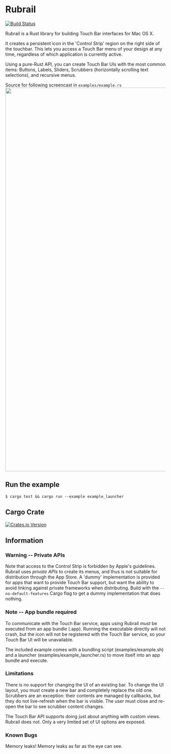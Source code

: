 # Rubrail
[![Build Status](https://api.travis-ci.org/mrmekon/rubrail-rs.svg?branch=master)](https://travis-ci.org/mrmekon/rubrail-rs)

Rubrail is a Rust library for building Touch Bar interfaces for Mac OS X.

It creates a persistent icon in the 'Control Strip' region on the right side of the touchbar.  This lets you access a Touch Bar menu of your design at any time, regardless of which application is currently active.

Using a pure-Rust API, you can create Touch Bar UIs with the most common items: Buttons, Labels, Sliders, Scrubbers (horizontally scrolling text selections), and recursive menus.

Source for following screencast in `examples/example.rs`
<img src="https://github.com/mrmekon/rubrail-rs/blob/master/docs/screencast.gif" width="1200">

## Run the example

`$ cargo test && cargo run --example example_launcher`

## Cargo Crate

[![Crates.io Version](https://img.shields.io/crates/v/rubrail.svg)](https://crates.io/crates/rubrail)

## Information

### Warning -- Private APIs

Note that access to the Control Strip is forbidden by Apple's guidelines.  Rubrail uses *private APIs* to create its menus, and thus is not suitable for distribution through the App Store.  A 'dummy' implementation is provided for apps that want to provide Touch Bar support, but want the ability to avoid linking against private frameworks when distributing.  Build with the `--no-default-features` Cargo flag to get a dummy implementation that does nothing.

### Note -- App bundle required

To communicate with the Touch Bar service, apps using Rubrail *must* be executed from an app bundle (.app).  Running the executable directly will not crash, but the icon will not be registered with the Touch Bar service, so your Touch Bar UI will be unavailable.

The included example comes with a bundling script (examples/example.sh) and a launcher (examples/example_launcher.rs) to move itself into an app bundle and execute.

### Limitations

There is no support for changing the UI of an existing bar.  To change the UI layout, you must create a new bar and completely replace the old one.  Scrubbers are an exception: their contents are managed by callbacks, but they do not live-refresh when the bar is visible.  The user must close and re-open the bar to see scrubber content changes.

The Touch Bar API supports doing just about anything with custom views.  Rubrail does not.  Only a very limited set of UI options are exposed.

### Known Bugs

Memory leaks!  Memory leaks as far as the eye can see.
